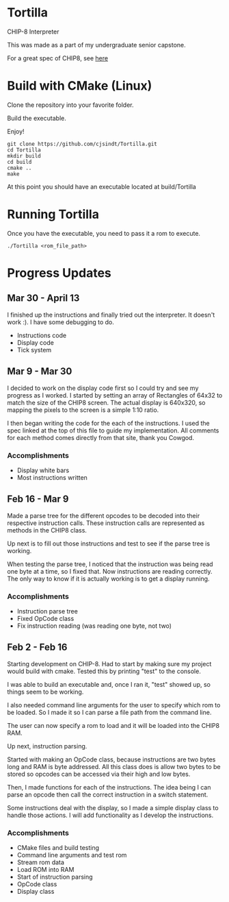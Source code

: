 # Tortilla
CHIP-8 Interpreter

This was made as a part of my undergraduate senior capstone.

For a great spec of CHIP8, see [here](http://devernay.free.fr/hacks/chip8/C8TECH10.HTM)

# Build with CMake (Linux)

Clone the repository into your favorite folder.

Build the executable.

Enjoy!

```
git clone https://github.com/cjsindt/Tortilla.git
cd Tortilla
mkdir build
cd build
cmake ..
make
```

At this point you should have an executable located at build/Tortilla

# Running Tortilla

Once you have the executable, you need to pass it a rom to execute.

```
./Tortilla <rom_file_path>
```

# Progress Updates

## Mar 30 - April 13

I finished up the instructions and finally tried out the interpreter. It doesn't work :). I have some debugging to do.

- Instructions code
- Display code
- Tick system

## Mar 9 - Mar 30

I decided to work on the display code first so I could try and see my progress as I worked. I started by setting an array of Rectangles of 64x32 to match the size of the CHIP8 screen. The actual display is 640x320, so mapping the pixels to the screen is a simple 1:10 ratio.

I then began writing the code for the each of the instructions. I used the spec linked at the top of this file to guide my implementation. All comments for each method comes directly from that site, thank you Cowgod.

### Accomplishments

- Display white bars
- Most instructions written

## Feb 16 - Mar 9

Made a parse tree for the different opcodes to be decoded into their respective instruction calls. These instruction calls are represented as methods in the CHIP8 class.

Up next is to fill out those instructions and test to see if the parse tree is working.

When testing the parse tree, I noticed that the instruction was being read one byte at a time, so I fixed that. Now instructions are reading correctly. The only way to know if it is actually working is to get a display running.

### Accomplishments

- Instruction parse tree
- Fixed OpCode class
- Fix instruction reading (was reading one byte, not two)

## Feb 2 - Feb 16

Starting development on CHIP-8. Had to start by making sure my project would build with cmake. Tested this by printing "test" to the console.

I was able to build an executable and, once I ran it, "test" showed up, so things seem to be working.

I also needed command line arguments for the user to specify which rom to be loaded.
So I made it so I can parse a file path from the command line.

The user can now specify a rom to load and it will be loaded into the CHIP8 RAM.

Up next, instruction parsing.

Started with making an OpCode class, because instructions are two bytes long and RAM is byte addressed.
All this class does is allow two bytes to be stored so opcodes can be accessed via their high and low bytes.

Then, I made functions for each of the instructions. The idea being I can parse an opcode then call the correct instruction in a switch statement.

Some instructions deal with the display, so I made a simple display class to handle those actions. I will add functionality as I develop the instructions.

### Accomplishments

- CMake files and build testing
- Command line arguments and test rom
- Stream rom data
- Load ROM into RAM
- Start of instruction parsing
- OpCode class
- Display class
